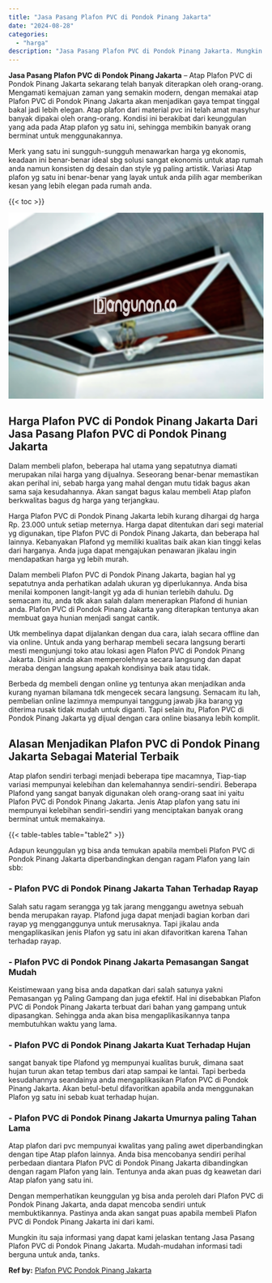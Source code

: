 ```yaml
---
title: "Jasa Pasang Plafon PVC di Pondok Pinang Jakarta"
date: "2024-08-28"
categories: 
  - "harga"
description: "Jasa Pasang Plafon PVC di Pondok Pinang Jakarta. Mungkin itu saja informasi yang dapat kami jelaskan tentang Jasa Pasang Plafon PVC di Pondok Pinang Jakarta...."
---
```


**Jasa Pasang Plafon PVC di Pondok Pinang Jakarta** – Atap Plafon PVC di Pondok Pinang Jakarta sekarang telah banyak diterapkan oleh orang-orang. Mengamati kemajuan zaman yang semakin modern, dengan memakai atap Plafon PVC di Pondok Pinang Jakarta akan menjadikan gaya tempat tinggal bakal jadi lebih elegan. Atap plafon dari material pvc ini telah amat masyhur banyak dipakai oleh orang-orang. Kondisi ini berakibat dari keunggulan yang ada pada Atap plafon yg satu ini, sehingga membikin banyak orang berminat untuk menggunakannya.

Merk yang satu ini sungguh-sungguh menawarkan harga yg ekonomis, keadaan ini benar-benar ideal sbg solusi sangat ekonomis untuk atap rumah anda namun konsisten dg desain dan style yg paling artistik. Variasi Atap plafon yg satu ini benar-benar yang layak untuk anda pilih agar memberikan kesan yang lebih elegan pada rumah anda.

{{< toc >}}

![Jasa Pasang Plafon PVC di Pondok Pinang Jakarta](/images/flafond-pvc-murah21.png)

## Harga Plafon PVC di Pondok Pinang Jakarta Dari Jasa Pasang Plafon PVC di Pondok Pinang Jakarta

Dalam membeli plafon, beberapa hal utama yang sepatutnya diamati merupakan nilai harga yang dijualnya. Seseorang benar-benar memastikan akan perihal ini, sebab harga yang mahal dengan mutu tidak bagus akan sama saja kesudahannya. Akan sangat bagus kalau membeli Atap plafon berkwalitas bagus dg harga yang terjangkau.

Harga Plafon PVC di Pondok Pinang Jakarta lebih kurang dihargai dg harga Rp. 23.000 untuk setiap meternya. Harga dapat ditentukan dari segi material yg digunakan, tipe Plafon PVC di Pondok Pinang Jakarta, dan beberapa hal lainnya. Kebanyakan Plafond yg memiliki kualitas baik akan kian tinggi kelas dari harganya. Anda juga dapat mengajukan penawaran jikalau ingin mendapatkan harga yg lebih murah.

Dalam membeli Plafon PVC di Pondok Pinang Jakarta, bagian hal yg sepatutnya anda perhatikan adalah ukuran yg diperlukannya. Anda bisa menilai komponen langit-langit yg ada di hunian terlebih dahulu. Dg semacam itu, anda tdk akan salah dalam menerapkan Plafond di hunian anda. Plafon PVC di Pondok Pinang Jakarta yang diterapkan tentunya akan membuat gaya hunian menjadi sangat cantik.

Utk membelinya dapat dijalankan dengan dua cara, ialah secara offline dan via online. Untuk anda yang berharap membeli secara langsung berarti mesti mengunjungi toko atau lokasi agen Plafon PVC di Pondok Pinang Jakarta. Disini anda akan memperolehnya secara langsung dan dapat meraba dengan langsung apakah kondisinya baik atau tidak.

Berbeda dg membeli dengan online yg tentunya akan menjadikan anda kurang nyaman bilamana tdk mengecek secara langsung. Semacam itu lah, pembelian online lazimnya mempunyai tanggung jawab jika barang yg diterima rusak tidak mudah untuk diganti. Tapi selain itu, Plafon PVC di Pondok Pinang Jakarta yg dijual dengan cara online biasanya lebih komplit.

## Alasan Menjadikan Plafon PVC di Pondok Pinang Jakarta Sebagai Material Terbaik

Atap plafon sendiri terbagi menjadi beberapa tipe macamnya, Tiap-tiap variasi mempunyai kelebihan dan kelemahannya sendiri-sendiri. Beberapa Plafond yang sangat banyak digunakan oleh orang-orang saat ini yaitu Plafon PVC di Pondok Pinang Jakarta. Jenis Atap plafon yang satu ini mempunyai kelebihan sendiri-sendiri yang menciptakan banyak orang berminat untuk memakainya.

{{< table-tables table="table2" >}}

Adapun keunggulan yg bisa anda temukan apabila membeli Plafon PVC di Pondok Pinang Jakarta diperbandingkan dengan ragam Plafon yang lain sbb:

### \- Plafon PVC di Pondok Pinang Jakarta Tahan Terhadap Rayap

Salah satu ragam serangga yg tak jarang menggangu awetnya sebuah benda merupakan rayap. Plafond juga dapat menjadi bagian korban dari rayap yg mengganggunya untuk merusaknya. Tapi jikalau anda mengaplikasikan jenis Plafon yg satu ini akan difavoritkan karena Tahan terhadap rayap.

### \- Plafon PVC di Pondok Pinang Jakarta Pemasangan Sangat Mudah

Keistimewaan yang bisa anda dapatkan dari salah satunya yakni Pemasangan yg Paling Gampang dan juga efektif. Hal ini disebabkan Plafon PVC di Pondok Pinang Jakarta terbuat dari bahan yang gampang untuk dipasangkan. Sehingga anda akan bisa mengaplikasikannya tanpa membutuhkan waktu yang lama.

### \- Plafon PVC di Pondok Pinang Jakarta Kuat Terhadap Hujan

sangat banyak tipe Plafond yg mempunyai kualitas buruk, dimana saat hujan turun akan tetap tembus dari atap sampai ke lantai. Tapi berbeda kesudahannya seandainya anda mengaplikasikan Plafon PVC di Pondok Pinang Jakarta. Akan betul-betul difavoritkan apabila anda menggunakan Plafon yg satu ini sebab kuat terhadap hujan.

### \- Plafon PVC di Pondok Pinang Jakarta Umurnya paling Tahan Lama

Atap plafon dari pvc mempunyai kwalitas yang paling awet diperbandingkan dengan tipe Atap plafon lainnya. Anda bisa mencobanya sendiri perihal perbedaan diantara Plafon PVC di Pondok Pinang Jakarta dibandingkan dengan ragam Plafon yang lain. Tentunya anda akan puas dg keawetan dari Atap plafon yang satu ini.

Dengan memperhatikan keunggulan yg bisa anda peroleh dari Plafon PVC di Pondok Pinang Jakarta, anda dapat mencoba sendiri untuk membuktikannya. Pastinya anda akan sangat puas apabila membeli Plafon PVC di Pondok Pinang Jakarta ini dari kami.

Mungkin itu saja informasi yang dapat kami jelaskan tentang Jasa Pasang Plafon PVC di Pondok Pinang Jakarta. Mudah-mudahan informasi tadi berguna untuk anda, tanks.

**Ref by:** [Plafon PVC Pondok Pinang Jakarta](https://id.wikipedia.org/wiki/Plafon)
